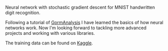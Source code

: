 Neural network with stochastic gradient descent for MNIST handwritten digit recognition.

Following a tutorial of [GormAnalysis](https://github.com/ben519) I have learned the basics of how neural networks work. Now I'm looking forward to tackling more advanced projects and working with various libraries.

The training data can be found on [Kaggle](https://www.kaggle.com/datasets/oddrationale/mnist-in-csv?select=mnist_test.csv).